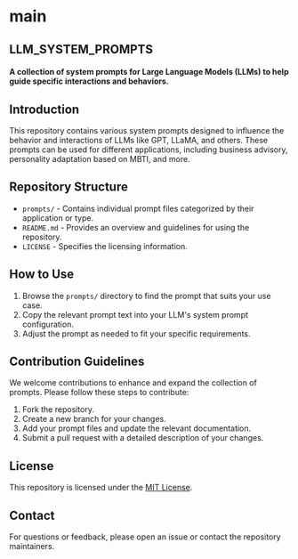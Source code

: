 # main
## LLM_SYSTEM_PROMPTS
#### A collection of system prompts for Large Language Models (LLMs) to help guide specific interactions and behaviors.

## Introduction
This repository contains various system prompts designed to influence the behavior and interactions of LLMs like GPT, LLaMA, and others. These prompts can be used for different applications, including business advisory, personality adaptation based on MBTI, and more.

## Repository Structure
- `prompts/` - Contains individual prompt files categorized by their application or type.
- `README.md` - Provides an overview and guidelines for using the repository.
- `LICENSE` - Specifies the licensing information.

## How to Use
1. Browse the `prompts/` directory to find the prompt that suits your use case.
2. Copy the relevant prompt text into your LLM's system prompt configuration.
3. Adjust the prompt as needed to fit your specific requirements.

## Contribution Guidelines
We welcome contributions to enhance and expand the collection of prompts. Please follow these steps to contribute:
1. Fork the repository.
2. Create a new branch for your changes.
3. Add your prompt files and update the relevant documentation.
4. Submit a pull request with a detailed description of your changes.

## License
This repository is licensed under the [MIT License](LICENSE).

## Contact
For questions or feedback, please open an issue or contact the repository maintainers.
